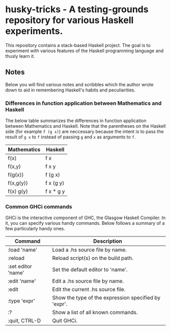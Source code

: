 # husky-tricks - A testing-grounds repository for various Haskell experiments.

This repository contains a stack-based Haskell project. The goal is to experiment with various features of the Haskell programming language and thusly learn it.


## Notes

Below you will find various notes and scribbles which the author wrote down to aid in remembering Haskell's habits and peculiarities.


### Differences in function application between Mathematics and Haskell

The below table summarizes the differences in function application between Mathematics and Haskell. Note that the parentheses on the Haskell side (for example `f (g x)`) are neccessary because the intent is to pass the result of `g x` to `f` instead of passing `g` and `x` as arguments to `f`.

|Mathematics|Haskell   |
|-----------|----------|
|f(x)       |f x       |
|f(x,y)     |f x y     |
|f(g(x))    |f (g x)   |
|f(x,g(y))  |f x (g y) |
|f(x) g(y)  |f x * g y |


### Common GHCi commands

GHCi is the interactive component of GHC, the Glasgow Haskell Compiler. In it, you can specify various handy commands. Below follows a summary of a few particularly handy ones.

|Command            |Description                                          |
|-------------------|-----------------------------------------------------|
|:load 'name'       |Load a .hs source file by name.                      |
|:reload            |Reload script(s) on the build path.                  |
|:set editor 'name' |Set the default editor to 'name'.                    |
|:edit 'name'       |Edit a .hs source file by name.                      |
|:edit              |Edit the current .hs source file.                    |
|:type 'expr'       |Show the type of the expression specified by 'expr'. |
|:?                 |Show a list of all known commands.                   |
|:quit, CTRL-D      |Quit GHCi.                                           |
